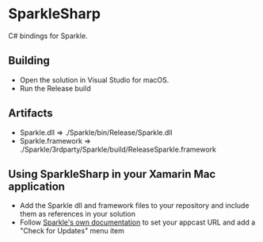 # SparkleSharp

C# bindings for Sparkle. 

## Building

- Open the solution in Visual Studio for macOS.
- Run the Release build

## Artifacts

- Sparkle.dll  => ./Sparkle/bin/Release/Sparkle.dll
- Sparkle.framework => ./Sparkle/3rdparty/Sparkle/build/ReleaseSparkle.framework

## Using SparkleSharp in your Xamarin Mac application

- Add the Sparkle dll and framework files to your repository and include them as references in your solution
- Follow [Sparkle's own documentation](https://sparkle-project.org/documentation/) to set your appcast URL and add a "Check for Updates" menu item